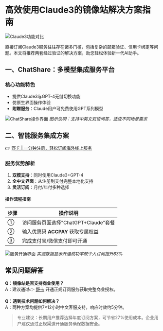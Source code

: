 # 高效使用Claude3的镜像站解决方案指南

![Claude3功能对比](https://bbtdd.com/wp-content/uploads/img/0025406150094.webp)

直接订阅Claude3服务往往存在诸多门槛，包括复杂的邮箱验证、信用卡绑定等问题。本文将推荐两套经过验证的解决方案，助您轻松体验新一代AI助手。

## 一、ChatShare：多模型集成服务平台
### 核心功能特色
- 提供Claude3与GPT-4无缝切换功能
- 仿原生界面操作体验
- **附赠服务**：Claude用户可免费使用GPT系列模型

![ChatShare操作界面](https://bbtdd.com/wp-content/uploads/img/1141109931.webp)
*图示说明：支持中英文双语问答，适应不同场景需求*

## 二、智能服务集成方案
👉 [野卡 | 一分钟注册，轻松订阅海外线上服务](https://bbtdd.com/yeka)

### 服务优势解析
1. **双模支持**：同时使用Claude3+GPT-4
2. **全中文界面**：从注册到支付完整本地化支持
3. **灵活订阅**：月付/年付多种选择

#### 操作流程指南
步骤|操作说明
---|---
①|访问服务页面选择"ChatGPT+Claude"套餐
②|输入优惠码 **ACCPAY** 获取专属权益
③|完成支付宝/微信支付即可开通

![服务开通界面](https://bbtdd.com/wp-content/uploads/img/236936611295098.webp)
*实测数据显示开通成功率较个人订阅提升83%*

## 常见问题解答
**Q：镜像站是否支持商业使用？**  
A：建议通过👉 [野卡](https://bbtdd.com/yeka) 开通正规订阅服务获取完整商业授权。

**Q：遇到技术问题如何解决？**  
A：两种方案均提供7×12小时中文客服支持，响应时效约5分钟。

> 专业建议：长期用户推荐选择年度订阅方案，可节省27%使用成本。企业用户建议通过正规渠道开通服务确保数据安全。